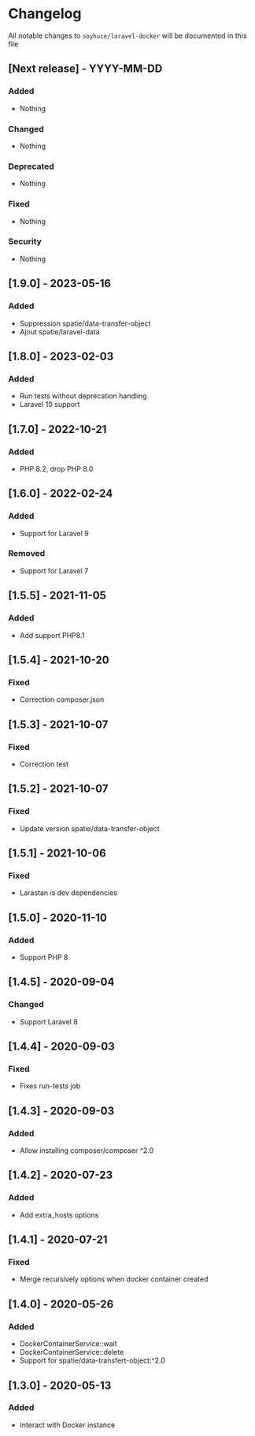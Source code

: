 # Changelog

All notable changes to `soyhuce/laravel-docker` will be documented in this file

## [Next release] - YYYY-MM-DD

### Added

- Nothing

### Changed

- Nothing

### Deprecated

- Nothing

### Fixed

- Nothing

### Security

- Nothing

## [1.9.0] - 2023-05-16

### Added

- Suppression spatie/data-transfer-object
- Ajout spatie/laravel-data

## [1.8.0] - 2023-02-03

### Added

- Run tests without deprecation handling
- Laravel 10 support

## [1.7.0] - 2022-10-21

### Added

- PHP 8.2, drop PHP 8.0

## [1.6.0] - 2022-02-24

### Added

- Support for Laravel 9

### Removed

- Support for Laravel 7

## [1.5.5] - 2021-11-05

### Added

- Add support PHP8.1

## [1.5.4] - 2021-10-20

### Fixed

- Correction composer.json

## [1.5.3] - 2021-10-07

### Fixed

- Correction test

## [1.5.2] - 2021-10-07

### Fixed

- Update version spatie/data-transfer-object

## [1.5.1] - 2021-10-06

### Fixed

- Larastan is dev dependencies

## [1.5.0] - 2020-11-10

### Added

- Support PHP 8

## [1.4.5] - 2020-09-04

### Changed

- Support Laravel 8

## [1.4.4] - 2020-09-03

### Fixed

- Fixes run-tests job

## [1.4.3] - 2020-09-03

### Added

- Allow installing composer/composer ^2.0

## [1.4.2] - 2020-07-23

### Added

- Add extra_hosts options

## [1.4.1] - 2020-07-21

### Fixed

- Merge recursively options when docker container created

## [1.4.0] - 2020-05-26

### Added

- DockerContainerService::wait
- DockerContainerService::delete
- Support for spatie/data-transfert-object:^2.0

## [1.3.0] - 2020-05-13

### Added

- Interact with Docker instance
